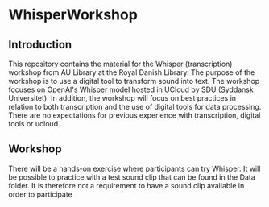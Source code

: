 # WhisperWorkshop
## Introduction
This repository contains the material for the Whisper (transcription) workshop from AU Library at the Royal Danish Library. The purpose of the workshop is to use a digital tool to transform sound into text. The workshop focuses on OpenAI's Whisper model hosted in UCloud by SDU (Syddansk Universitet). In addition, the workshop will focus on best practices in relation to both transcription and the use of digital tools for data processing.
There are no expectations for previous experience with transcription, digital tools or ucloud.

## Workshop
There will be a hands-on exercise where participants can try Whisper. It will be possible to practice with a test sound clip that can be found in the Data folder. It is therefore not a requirement to have a sound clip available in order to participate
